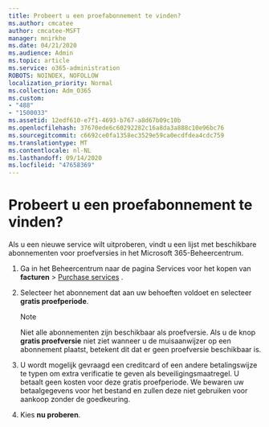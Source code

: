 ```yaml
---
title: Probeert u een proefabonnement te vinden?
ms.author: cmcatee
author: cmcatee-MSFT
manager: mnirkhe
ms.date: 04/21/2020
ms.audience: Admin
ms.topic: article
ms.service: o365-administration
ROBOTS: NOINDEX, NOFOLLOW
localization_priority: Normal
ms.collection: Adm_O365
ms.custom:
- "488"
- "1500033"
ms.assetid: 12edf610-e7f1-4693-b767-a8d67b09c10b
ms.openlocfilehash: 37670ede6c60292282c16a8da3a888c10e96bc76
ms.sourcegitcommit: c6692ce0fa1358ec3529e59ca0ecdfdea4cdc759
ms.translationtype: MT
ms.contentlocale: nl-NL
ms.lasthandoff: 09/14/2020
ms.locfileid: "47658369"
---
```

# <a name="trying-to-find-a-trial"></a>Probeert u een proefabonnement te vinden?

Als u een nieuwe service wilt uitproberen, vindt u een lijst met beschikbare abonnementen voor proefversies in het Microsoft 365-Beheercentrum.
  
1. Ga in het Beheercentrum naar de pagina Services voor het kopen van **facturen** \> [Purchase services](https://go.microsoft.com/fwlink/p/?linkid=868433) .

2. Selecteer het abonnement dat aan uw behoeften voldoet en selecteer  **gratis proefperiode**.

    > [!NOTE]
    > Niet alle abonnementen zijn beschikbaar als proefversie. Als u de knop **gratis proefversie** niet ziet wanneer u de muisaanwijzer op een abonnement plaatst, betekent dit dat er geen proefversie beschikbaar is.
  
3. U wordt mogelijk gevraagd een creditcard of een andere betalingswijze te typen om extra verificatie te geven als beveiligingsmaatregel. U betaalt geen kosten voor deze gratis proefperiode. We bewaren uw betaalgegevens voor het bestand en zullen deze niet gebruiken voor aankoop zonder de goedkeuring.

4. Kies **nu proberen**.